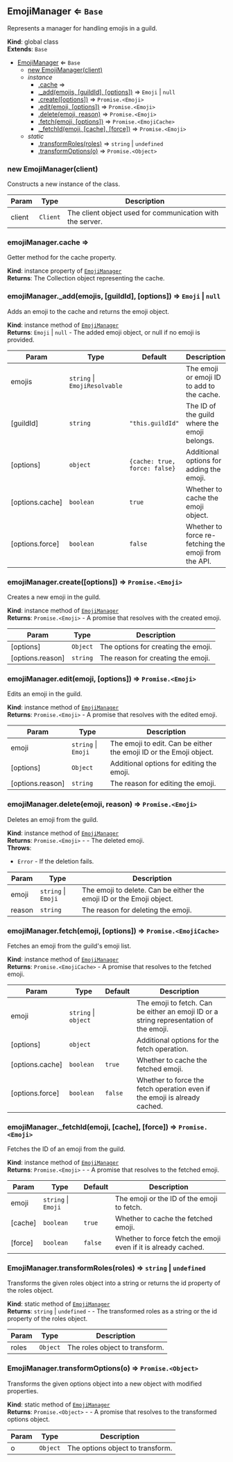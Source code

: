 <a name="EmojiManager"></a>

## EmojiManager ⇐ <code>Base</code>
Represents a manager for handling emojis in a guild.

**Kind**: global class  
**Extends**: <code>Base</code>  

* [EmojiManager](#EmojiManager) ⇐ <code>Base</code>
    * [new EmojiManager(client)](#new_EmojiManager_new)
    * _instance_
        * [.cache](#EmojiManager+cache) ⇒
        * [._add(emojis, [guildId], [options])](#EmojiManager+_add) ⇒ <code>Emoji</code> \| <code>null</code>
        * [.create([options])](#EmojiManager+create) ⇒ <code>Promise.&lt;Emoji&gt;</code>
        * [.edit(emoji, [options])](#EmojiManager+edit) ⇒ <code>Promise.&lt;Emoji&gt;</code>
        * [.delete(emoji, reason)](#EmojiManager+delete) ⇒ <code>Promise.&lt;Emoji&gt;</code>
        * [.fetch(emoji, [options])](#EmojiManager+fetch) ⇒ <code>Promise.&lt;EmojiCache&gt;</code>
        * [._fetchId(emoji, [cache], [force])](#EmojiManager+_fetchId) ⇒ <code>Promise.&lt;Emoji&gt;</code>
    * _static_
        * [.transformRoles(roles)](#EmojiManager.transformRoles) ⇒ <code>string</code> \| <code>undefined</code>
        * [.transformOptions(o)](#EmojiManager.transformOptions) ⇒ <code>Promise.&lt;Object&gt;</code>

<a name="new_EmojiManager_new"></a>

### new EmojiManager(client)
Constructs a new instance of the class.


| Param | Type | Description |
| --- | --- | --- |
| client | <code>Client</code> | The client object used for communication with the server. |

<a name="EmojiManager+cache"></a>

### emojiManager.cache ⇒
Getter method for the cache property.

**Kind**: instance property of [<code>EmojiManager</code>](#EmojiManager)  
**Returns**: The Collection object representing the cache.  
<a name="EmojiManager+_add"></a>

### emojiManager.\_add(emojis, [guildId], [options]) ⇒ <code>Emoji</code> \| <code>null</code>
Adds an emoji to the cache and returns the emoji object.

**Kind**: instance method of [<code>EmojiManager</code>](#EmojiManager)  
**Returns**: <code>Emoji</code> \| <code>null</code> - The added emoji object, or null if no emoji is provided.  

| Param | Type | Default | Description |
| --- | --- | --- | --- |
| emojis | <code>string</code> \| <code>EmojiResolvable</code> |  | The emoji or emoji ID to add to the cache. |
| [guildId] | <code>string</code> | <code>&quot;this.guildId&quot;</code> | The ID of the guild where the emoji belongs. |
| [options] | <code>object</code> | <code>{cache: true, force: false}</code> | Additional options for adding the emoji. |
| [options.cache] | <code>boolean</code> | <code>true</code> | Whether to cache the emoji object. |
| [options.force] | <code>boolean</code> | <code>false</code> | Whether to force re-fetching the emoji from the API. |

<a name="EmojiManager+create"></a>

### emojiManager.create([options]) ⇒ <code>Promise.&lt;Emoji&gt;</code>
Creates a new emoji in the guild.

**Kind**: instance method of [<code>EmojiManager</code>](#EmojiManager)  
**Returns**: <code>Promise.&lt;Emoji&gt;</code> - A promise that resolves with the created emoji.  

| Param | Type | Description |
| --- | --- | --- |
| [options] | <code>Object</code> | The options for creating the emoji. |
| [options.reason] | <code>string</code> | The reason for creating the emoji. |

<a name="EmojiManager+edit"></a>

### emojiManager.edit(emoji, [options]) ⇒ <code>Promise.&lt;Emoji&gt;</code>
Edits an emoji in the guild.

**Kind**: instance method of [<code>EmojiManager</code>](#EmojiManager)  
**Returns**: <code>Promise.&lt;Emoji&gt;</code> - A promise that resolves with the edited emoji.  

| Param | Type | Description |
| --- | --- | --- |
| emoji | <code>string</code> \| <code>Emoji</code> | The emoji to edit. Can be either the emoji ID or the Emoji object. |
| [options] | <code>Object</code> | Additional options for editing the emoji. |
| [options.reason] | <code>string</code> | The reason for editing the emoji. |

<a name="EmojiManager+delete"></a>

### emojiManager.delete(emoji, reason) ⇒ <code>Promise.&lt;Emoji&gt;</code>
Deletes an emoji from the guild.

**Kind**: instance method of [<code>EmojiManager</code>](#EmojiManager)  
**Returns**: <code>Promise.&lt;Emoji&gt;</code> - - The deleted emoji.  
**Throws**:

- <code>Error</code> - If the deletion fails.


| Param | Type | Description |
| --- | --- | --- |
| emoji | <code>string</code> \| <code>Emoji</code> | The emoji to delete. Can be either the emoji ID or the Emoji object. |
| reason | <code>string</code> | The reason for deleting the emoji. |

<a name="EmojiManager+fetch"></a>

### emojiManager.fetch(emoji, [options]) ⇒ <code>Promise.&lt;EmojiCache&gt;</code>
Fetches an emoji from the guild's emoji list.

**Kind**: instance method of [<code>EmojiManager</code>](#EmojiManager)  
**Returns**: <code>Promise.&lt;EmojiCache&gt;</code> - A promise that resolves to the fetched emoji.  

| Param | Type | Default | Description |
| --- | --- | --- | --- |
| emoji | <code>string</code> \| <code>object</code> |  | The emoji to fetch. Can be either an emoji ID or a string representation of the emoji. |
| [options] | <code>object</code> |  | Additional options for the fetch operation. |
| [options.cache] | <code>boolean</code> | <code>true</code> | Whether to cache the fetched emoji. |
| [options.force] | <code>boolean</code> | <code>false</code> | Whether to force the fetch operation even if the emoji is already cached. |

<a name="EmojiManager+_fetchId"></a>

### emojiManager.\_fetchId(emoji, [cache], [force]) ⇒ <code>Promise.&lt;Emoji&gt;</code>
Fetches the ID of an emoji from the guild.

**Kind**: instance method of [<code>EmojiManager</code>](#EmojiManager)  
**Returns**: <code>Promise.&lt;Emoji&gt;</code> - - A promise that resolves to the fetched emoji.  

| Param | Type | Default | Description |
| --- | --- | --- | --- |
| emoji | <code>string</code> \| <code>Emoji</code> |  | The emoji or the ID of the emoji to fetch. |
| [cache] | <code>boolean</code> | <code>true</code> | Whether to cache the fetched emoji. |
| [force] | <code>boolean</code> | <code>false</code> | Whether to force fetch the emoji even if it is already cached. |

<a name="EmojiManager.transformRoles"></a>

### EmojiManager.transformRoles(roles) ⇒ <code>string</code> \| <code>undefined</code>
Transforms the given roles object into a string or returns the id property of the roles object.

**Kind**: static method of [<code>EmojiManager</code>](#EmojiManager)  
**Returns**: <code>string</code> \| <code>undefined</code> - - The transformed roles as a string or the id property of the roles object.  

| Param | Type | Description |
| --- | --- | --- |
| roles | <code>Object</code> | The roles object to transform. |

<a name="EmojiManager.transformOptions"></a>

### EmojiManager.transformOptions(o) ⇒ <code>Promise.&lt;Object&gt;</code>
Transforms the given options object into a new object with modified properties.

**Kind**: static method of [<code>EmojiManager</code>](#EmojiManager)  
**Returns**: <code>Promise.&lt;Object&gt;</code> - - A promise that resolves to the transformed options object.  

| Param | Type | Description |
| --- | --- | --- |
| o | <code>Object</code> | The options object to transform. |

